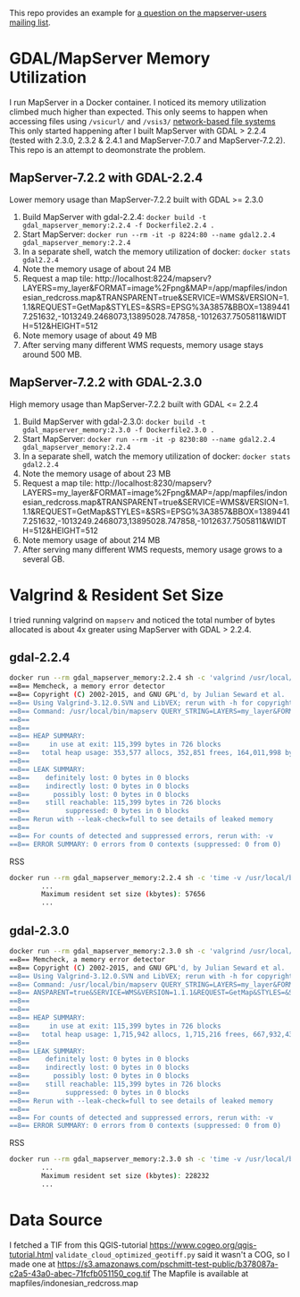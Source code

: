 This repo provides an example for [a question on the mapserver-users mailing list](https://lists.osgeo.org/pipermail/mapserver-users/2019-March/081076.html).

# GDAL/MapServer Memory Utilization

I run MapServer in a Docker container. I noticed its memory
utilization climbed much higher than expected. This only seems to
happen when accessing files using `/vsicurl/` and `/vsis3/`
[network-based file systems](https://www.gdal.org/gdal_virtual_file_systems.html)
This only started happening after I built MapServer with GDAL > 2.2.4
(tested with 2.3.0, 2.3.2 & 2.4.1 and MapServer-7.0.7 and
MapServer-7.2.2). This repo is an attempt to deomonstrate the problem.

## MapServer-7.2.2 with GDAL-2.2.4 

Lower memory usage than MapServer-7.2.2 built with GDAL >= 2.3.0

1. Build MapServer with gdal-2.2.4: ```docker build -t gdal_mapserver_memory:2.2.4 -f Dockerfile2.2.4 .```
1. Start MapServer: ```docker run --rm -it -p 8224:80 --name gdal2.2.4 gdal_mapserver_memory:2.2.4```
2. In a separate shell, watch the memory utilization of docker: ```docker stats gdal2.2.4```
3. Note the memory usage of about 24 MB
4. Request a map tile: http://localhost:8224/mapserv?LAYERS=my_layer&FORMAT=image%2Fpng&MAP=/app/mapfiles/indonesian_redcross.map&TRANSPARENT=true&SERVICE=WMS&VERSION=1.1.1&REQUEST=GetMap&STYLES=&SRS=EPSG%3A3857&BBOX=13894417.251632,-1013249.2468073,13895028.747858,-1012637.7505811&WIDTH=512&HEIGHT=512
5. Note memory usage of about 49 MB
6. After serving many different WMS requests, memory usage stays around 500 MB.


## MapServer-7.2.2 with GDAL-2.3.0

High memory usage than MapServer-7.2.2 built with GDAL <= 2.2.4

1. Build MapServer with gdal-2.3.0: ```docker build -t gdal_mapserver_memory:2.3.0 -f Dockerfile2.3.0 .```
1. Start MapServer: ```docker run --rm -it -p 8230:80 --name gdal2.2.4 gdal_mapserver_memory:2.2.4```
2. In a separate shell, watch the memory utilization of docker: ```docker stats gdal2.2.4```
3. Note the memory usage of about 23 MB
4. Request a map tile: http://localhost:8230/mapserv?LAYERS=my_layer&FORMAT=image%2Fpng&MAP=/app/mapfiles/indonesian_redcross.map&TRANSPARENT=true&SERVICE=WMS&VERSION=1.1.1&REQUEST=GetMap&STYLES=&SRS=EPSG%3A3857&BBOX=13894417.251632,-1013249.2468073,13895028.747858,-1012637.7505811&WIDTH=512&HEIGHT=512
5. Note memory usage of about 214 MB
6. After serving many different WMS requests, memory usage grows to a several GB.


# Valgrind & Resident Set Size
I tried running valgrind on `mapserv` and noticed the total number of
bytes allocated is about 4x greater using MapServer with GDAL > 2.2.4.

## gdal-2.2.4

```bash
docker run --rm gdal_mapserver_memory:2.2.4 sh -c 'valgrind /usr/local/bin/mapserv QUERY_STRING="LAYERS=my_layer&FORMAT=image%2Fpng&MAP=/app/mapfiles/indonesian_redcross.map&TRANSPARENT=true&SERVICE=WMS&VERSION=1.1.1&REQUEST=GetMap&STYLES=&SRS=EPSG%3A3857&BBOX=13894417.251632,-1013249.2468073,13895028.747858,-1012637.7505811&WIDTH=512&HEIGHT=512" > /dev/null'
==8== Memcheck, a memory error detector
==8== Copyright (C) 2002-2015, and GNU GPL'd, by Julian Seward et al.
==8== Using Valgrind-3.12.0.SVN and LibVEX; rerun with -h for copyright info
==8== Command: /usr/local/bin/mapserv QUERY_STRING=LAYERS=my_layer&FORMAT=image%2Fpng&MAP=/app/mapfiles/indonesian_redcross.map&TRANSPARENT=true&SERVICE=WMS&VERSION=1.1.1&REQUEST=GetMap&STYLES=&SRS=EPSG%3A3857&BBOX=13894417.251632,-1013249.2468073,13895028.747858,-1012637.7505811&WIDTH=512&HEIGHT=512
==8==
==8==
==8== HEAP SUMMARY:
==8==     in use at exit: 115,399 bytes in 726 blocks
==8==   total heap usage: 353,577 allocs, 352,851 frees, 164,011,998 bytes allocated
==8==
==8== LEAK SUMMARY:
==8==    definitely lost: 0 bytes in 0 blocks
==8==    indirectly lost: 0 bytes in 0 blocks
==8==      possibly lost: 0 bytes in 0 blocks
==8==    still reachable: 115,399 bytes in 726 blocks
==8==         suppressed: 0 bytes in 0 blocks
==8== Rerun with --leak-check=full to see details of leaked memory
==8==
==8== For counts of detected and suppressed errors, rerun with: -v
==8== ERROR SUMMARY: 0 errors from 0 contexts (suppressed: 0 from 0)
```

RSS
```bash
docker run --rm gdal_mapserver_memory:2.2.4 sh -c 'time -v /usr/local/bin/mapserv QUERY_STRING="LAYERS=my_layer&FORMAT=image%2Fpng&MAP=/app/mapfiles/indonesian_redcross.map&TRANSPARENT=true&SERVICE=WMS&VERSION=1.1.1&REQUEST=GetMap&STYLES=&SRS=EPSG%3A3857&BBOX=13894417.251632,-1013249.2468073,13895028.747858,-1012637.7505811&WIDTH=512&HEIGHT=512" > /dev/null'
        ...
        Maximum resident set size (kbytes): 57656
		...
```

## gdal-2.3.0

```bash
docker run --rm gdal_mapserver_memory:2.3.0 sh -c 'valgrind /usr/local/bin/mapserv QUERY_STRING="LAYERS=my_layer&FORMAT=image%2Fpng&MAP=/app/mapfiles/indonesian_redcross.map&TRANSPARENT=true&SERVICE=WMS&VERSION=1.1.1&REQUEST=GetMap&STYLES=&SRS=EPSG%3A3857&BBOX=13894417.251632,-1013249.2468073,13895028.747858,-1012637.7505811&WIDTH=512&HEIGHT=512" > /dev/null'
==8== Memcheck, a memory error detector
==8== Copyright (C) 2002-2015, and GNU GPL'd, by Julian Seward et al.
==8== Using Valgrind-3.12.0.SVN and LibVEX; rerun with -h for copyright info
==8== Command: /usr/local/bin/mapserv QUERY_STRING=LAYERS=my_layer&FORMAT=image%2Fpng&MAP=/app/mapfiles/indonesian_redcross.map&TR
==8== ANSPARENT=true&SERVICE=WMS&VERSION=1.1.1&REQUEST=GetMap&STYLES=&SRS=EPSG%3A3857&BBOX=13894417.251632,-1013249.2468073,13895028.747858,-1012637.7505811&WIDTH=512&HEIGHT=512
==8==
==8==
==8== HEAP SUMMARY:
==8==     in use at exit: 115,399 bytes in 726 blocks
==8==   total heap usage: 1,715,942 allocs, 1,715,216 frees, 667,932,430 bytes allocated
==8==
==8== LEAK SUMMARY:
==8==    definitely lost: 0 bytes in 0 blocks
==8==    indirectly lost: 0 bytes in 0 blocks
==8==      possibly lost: 0 bytes in 0 blocks
==8==    still reachable: 115,399 bytes in 726 blocks
==8==         suppressed: 0 bytes in 0 blocks
==8== Rerun with --leak-check=full to see details of leaked memory
==8==
==8== For counts of detected and suppressed errors, rerun with: -v
==8== ERROR SUMMARY: 0 errors from 0 contexts (suppressed: 0 from 0)
```

RSS
```bash
docker run --rm gdal_mapserver_memory:2.3.0 sh -c 'time -v /usr/local/bin/mapserv QUERY_STRING="LAYERS=my_layer&FORMAT=image%2Fpng&MAP=/app/mapfiles/indonesian_redcross.map&TRANSPARENT=true&SERVICE=WMS&VERSION=1.1.1&REQUEST=GetMap&STYLES=&SRS=EPSG%3A3857&BBOX=13894417.251632,-1013249.2468073,13895028.747858,-1012637.7505811&WIDTH=512&HEIGHT=512" > /dev/null'
        ...
        Maximum resident set size (kbytes): 228232
		...
```

# Data Source

I fetched a TIF from this QGIS-tutorial https://www.cogeo.org/qgis-tutorial.html  `validate_cloud_optimized_geotiff.py` said it wasn't a COG, so I made one at https://s3.amazonaws.com/pschmitt-test-public/b378087a-c2a5-43a0-abec-71fcfb051150_cog.tif
The Mapfile is available at mapfiles/indonesian_redcross.map

